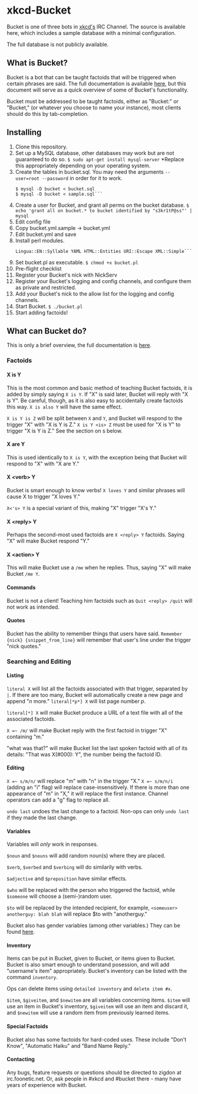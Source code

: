 xkcd-Bucket
===========

Bucket is one of three bots in [xkcd's](http://xkcd.com) IRC Channel.
The source is available here, which includes a sample database with a minimal configuration.

The full database is not publicly available.

What is Bucket?
---------------

Bucket is a bot that can be taught factoids that will be triggered when certain phrases
are said. The full documentation is available [here](http://wiki.xkcd.com/irc/Bucket), but this
document will serve as a quick overview of some of Bucket's functionality.

Bucket must be addressed to be taught factoids, either as "Bucket:" or "Bucket," (or whatever you choose
to name your instance), most clients should do this by tab-completion. 

Installing
----------

1. Clone this repository.
2. Set up a MySQL database, other databases may work but are not guaranteed to do so.
    `$ sudo apt-get install mysql-server`
  *Replace this appropriately depending on your operating system.
3. Create the tables in bucket.sql. You may need the arguments `--user=root --password` in order for it
to work.
    ```$ mysqladmin create bucket
    $ mysql -D bucket < bucket.sql
    $ mysql -D bucket < sample.sql```
4. Create a user for Bucket, and grant all perms on the bucket database.
    `$ echo 'grant all on bucket.* to bucket identified by "s3kr1tP@ss"' | mysql`
5. Edit config file
  1. Copy bucket.yml.sample -> bucket.yml
  2. Edit bucket.yml and save
6. Install perl modules.
    ```$ sudo cpan POE POE::Component::IRC POE::Component::SimpleDBI Lingua::EN::Conjugate Lingua::EN::Inflect 
    Lingua::EN::Syllable YAML HTML::Entities URI::Escape XML::Simple```
7. Set bucket.pl as executable.
    `$ chmod +x bucket.pl`
8. Pre-flight checklist
  1. Register your Bucket's nick with NickServ
  2. Register your Bucket's logging and config channels, and configure them as private and restricted.
  3. Add your Bucket's nick to the allow list for the logging and config channels. 
9. Start Bucket.
    `$ ./bucket.pl`
10. Start adding factoids!

What can Bucket do?
-------------------

This is only a brief overview, the full documentation is [here](http://wiki.xkcd.com/irc/Bucket).

### Factoids

#### X is Y

This is the most common and basic method of teaching Bucket factoids, it is added by simply saying `X is Y`. 
If "X" is said later, Bucket will reply with "X is Y". Be careful, though, as it is also easy to accidentally
create factoids this way. `X is also Y` will have the same effect. 

`X is Y is Z` will be split between `X` and `Y`, and Bucket will respond to the trigger "X" with "X is Y is Z."
`X is Y <is> Z` must be used for "X is Y" to trigger "X is Y is Z." See the section on <verb>s below.

#### X are Y

This is used identically to `X is Y`, with the exception being that Bucket will respond to "X" with "X are Y."

#### X \<verb\> Y

Bucket is smart enough to know verbs! `X loves Y` and similar phrases will cause X to trigger "X loves Y."

`X<'s> Y` is a special variant of this, making "X" trigger "X's Y."

#### X \<reply\> Y

Perhaps the second-most used factoids are `X <reply> Y` factoids. Saying "X" will make Bucket respond "Y."

#### X \<action\> Y

This will make Bucket use a `/me` when he replies. Thus, saying "X" will make Bucket `/me Y`.

#### Commands

Bucket is not a client! Teaching him factoids such as `Quit <reply> /quit` will not work as intended.

#### Quotes

Bucket has the ability to remember things that users have said. `Remember {nick} {snippet_from_line}` will remember
that user's line under the trigger "nick quotes."

### Searching and Editing

#### Listing

`literal X` will list all the factoids associated with that trigger, separated by `|`. If there are too many, Bucket
will automatically create a new page and append "*n* more." `literal[*p*] X` will list page number *p*.

`literal[*] X` will make Bucket produce a URL of a text file with all of the associated factoids.

`X =~ /m/` will make Bucket reply with the first factoid in trigger "X" containing "m."

"what was that?" will make Bucket list the last spoken factoid with all of its details: "That was X(#000): <reply> Y", the
number being the factoid ID.

#### Editing
`X =~ s/m/n/` will replace "m" with "n" in the trigger "X." `X =~ s/m/n/i` (adding an "i" flag) will replace case-insensitively.
If there is more than one appearance of "m" in "X," it will replace the first instance. Channel operators can add a "g" flag to 
replace all.

`undo last` undoes the last change to a factoid. Non-ops can only `undo last` if they made the last change.

#### Variables

Variables will *only* work in responses. 

`$noun` and `$nouns` will add random noun(s) where they are placed.

`$verb`, `$verbed` and `$verbing` will do similarily with verbs.

`$adjective` and `$preposition` have similar effects.

`$who` will be replaced with the person who triggered the factoid, while `$someone` will choose a (semi-)random user.

`$to` will be replaced by the intended recipient, for example, `<someuser> anotherguy: blah blah` will replace $to with "anotherguy."

Bucket also has gender variables (among other variables.) They can be found [here](http://wiki.xkcd.com/irc/Bucket#Gender).

#### Inventory

Items can be put in Bucket, given to Bucket, or items given to Bucket. Bucket is also smart enough to understand posession, and will
add "username's item" appropriately. Bucket's inventory can be listed with the command `inventory`.

Ops can delete items using `detailed inventory` and `delete item #x`.

`$item`, `$giveitem`, and `$newitem` are all variables concerning items. `$item` will use an item in Bucket's inventory, `$giveitem` will
use an item and discard it, and `$newitem` will use a random item from previously learned items.

#### Special Factoids
Bucket also has some factoids for hard-coded uses. These include "Don't Know", "Automatic Haiku" and "Band Name Reply."

#### Contacting

Any bugs, feature requests or questions should be directed to zigdon at
irc.foonetic.net.  Or, ask people in #xkcd and #bucket there - many have years
of experience with Bucket.
